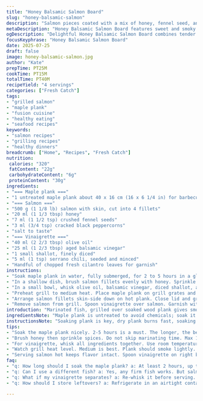 ```yaml
---
title: "Honey Balsamic Salmon Board"
slug: "honey-balsamic-salmon"
description: "Salmon pieces coated with a mix of honey, fennel seed, and cracked black pepper. Grilled on a soaked, untreated maple plank. Served with a spicy balsamic vinaigrette made from olive oil, shallots, and serrano peppers instead of jalapeño. A fresh twist with chopped cilantro instead of parsley. Soak plank 2 to 5 hours. Grill 8 to 15 minutes. Quick marinade of 10 minutes. A smoky, sweet, tangy dish with a subtle kick."
metaDescription: "Honey Balsamic Salmon Board features sweet and smoky salmon grilled on maple plank, served with zesty balsamic vinaigrette and fresh cilantro."
ogDescription: "Delightful Honey Balsamic Salmon Board combines tender salmon with smoky maple flavors and a tangy vinaigrette. Perfect for grilling nights."
focusKeyphrase: "Honey Balsamic Salmon Board"
date: 2025-07-25
draft: false
image: honey-balsamic-salmon.jpg
author: "Kate"
prepTime: PT25M
cookTime: PT15M
totalTime: PT40M
recipeYield: "4 servings"
categories: ["Fresh Catch"]
tags:
- "grilled salmon"
- "maple plank"
- "fusion cuisine"
- "healthy eating"
- "seafood recipes"
keywords:
- "salmon recipes"
- "grilling recipes"
- "healthy dinners"
breadcrumb: ["Home", "Recipes", "Fresh Catch"]
nutrition: 
 calories: "320"
 fatContent: "22g"
 carbohydrateContent: "6g"
 proteinContent: "30g"
ingredients:
- "=== Maple plank ==="
- "1 untreated maple plank about 40 x 16 cm (16 x 6 1/4 in) for barbecue grilling, soaked"
- "=== Salmon ==="
- "500 g (1 1/8 lb) salmon with skin, cut into 4 fillets"
- "20 ml (1 1/3 tbsp) honey"
- "7 ml (1 1/2 tsp) crushed fennel seeds"
- "3 ml (3/4 tsp) cracked black peppercorns"
- "salt to taste"
- "=== Vinaigrette ==="
- "40 ml (2 2/3 tbsp) olive oil"
- "25 ml (1 2/3 tbsp) aged balsamic vinegar"
- "1 small shallot, finely diced"
- "5 ml (1 tsp) serrano chili, seeded and minced"
- "Handful of chopped fresh cilantro leaves for garnish"
instructions:
- "Soak maple plank in water, fully submerged, for 2 to 5 hours in a glass dish approx 33 x 23 cm (13 x 9 in)."
- "In a shallow dish, brush salmon fillets evenly with honey. Sprinkle with crushed fennel and black pepper. Salt lightly. Cover and chill at least 10 minutes."
- "In a small bowl, whisk olive oil, balsamic vinegar, diced shallot, and minced serrano chili. Season with salt and pepper. Set aside."
- "Preheat grill to medium heat. Place maple plank on grill grates and heat 8 to 15 minutes until beginning to smoke."
- "Arrange salmon fillets skin-side down on hot plank. Close lid and grill 8 to 15 minutes until desired doneness."
- "Remove salmon from grill. Spoon vinaigrette over salmon. Garnish with fresh cilantro leaves. Serve immediately."
introduction: "Marinated fish, grilled over soaked wood plank gives smoke and sweetness mixing. Honey tames the fennel and pepper bite. Vinaigrette with balsamic acid punch, olive oil smoothness, shallot sharpness, and serrano chili heat. Different from jalapeño. Cilantro fresh twist, replacing parsley. Grill time moves fast, must watch. Fish juicy, skin crisp. Maple plank soaks long for flavor bursts. Balancing sweet, spicy, tangy — no frills, just punch. Quick, rustic, gets smoky notes under lid. Four fillets on board. Perfect for a no-fuss grill night. A bit tangy, smoky, sharp, tender. Cook time depends on thickness, 8 to 15 minutes range works."
ingredientsNote: "Maple plank is untreated to avoid chemicals; soak it at least 2 hours, longer if possible, up to 5 hours. This soaking prevents burning and allows subtle smoky infusion into salmon. Honey quantity reduced from usual; too much coats too thick, might burn. Fennel seed crushed fine, not powdered, lends aromatic crunch with black pepper. Serrano chili chosen to swap jalapeño, adds sharper heat and fruity notes. Cilantro instead of parsley brings fresh, citrusy edge — adjust if not preferred. Vinegar slightly dialed down for balanced acidity, olive oil smooths it out. Shallot dice must be fine to blend well in vinaigrette; rough pieces distract. Salmon portion set for four servings, skin on retains moisture and crisps nicely."
instructionsNote: "Soaking plank is key, dry plank burns fast, soaking protects and infuses smoke. Use a glass or ceramic dish to avoid flavor transfer. Honey brush then spices applied — don’t skip chilling step; it helps flavors set but keep under 15 minutes so fish stays fresh. Whisk vinaigrette ingredients at once, temperature room or slightly cooled for better emulsification. Grill preheated with plank on to ignite subtle smoke, keep heat medium to avoid flare-ups. Once salmon is on plank, close lid—pressure holds heat to cook evenly and smoke absorbs. Check after 8 minutes, total grill time depends on thickness and grill heat; be ready to pull to avoid drying. Serve hot, spoon vinaigrette right before eating to keep brightness and texture. Cilantro garnish last second, no heavy mixing; delicate leaves wilt fast over heat."
tips:
- "Soak the maple plank nicely. 2-5 hours is a must. The longer, the better. Water keeps it from burning. Adds flavor too. Use a glass dish."
- "Brush honey then sprinkle spices. Do not skip marinating time. Max 15 minutes chill time. Flavors mix but fish stays fresh. Too long may compromise texture."
- "For vinaigrette, whisk all ingredients together. Use room temperature items to blend well. Aged balsamic adds depth. Serrano chili gives a nice punch."
- "Watch grill heat level. Medium is best. Plank should smoke lightly. Too hot means flare-ups, burnt salmon. Keep an eye on it."
- "Serving salmon hot keeps flavor intact. Spoon vinaigrette on right before serving. Garnish with cilantro last to avoid wilting."
faq:
- "q: How long should I soak the maple plank? a: At least 2 hours, up to 5 hours. Longer gives better flavor infusion. Avoid burning. Use water."
- "q: Can I use a different fish? a: Yes, any firm fish works. But salmon has specific flavor notes. Cooking times vary by thickness too."
- "q: What if my vinaigrette separates? a: Re-whisk it before serving. Room temperature helps mix. Adding mustard can help emulsify too."
- "q: How should I store leftovers? a: Refrigerate in an airtight container. Best eaten within 2 days. Reheat gently to avoid drying out."

---
```

